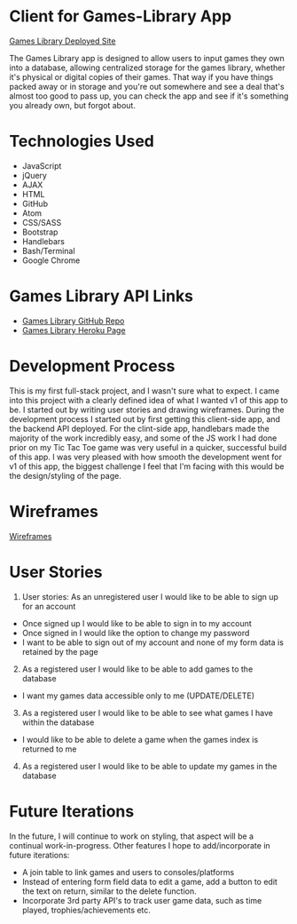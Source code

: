 # Client for Games-Library App

[Games Library Deployed Site](https://patoday.github.io/game-library-client/)

The Games Library app is designed to allow users to input games they own into a database, allowing centralized storage for the games library, whether it's physical or digital copies of their games. That way if you have things packed away or in storage and you're out somewhere and see a deal that's almost too good to pass up, you can check the app and see if it's something you already own, but forgot about.

# Technologies Used

  * JavaScript
  * jQuery
  * AJAX
  * HTML
  * GitHub
  * Atom
  * CSS/SASS
  * Bootstrap
  * Handlebars
  * Bash/Terminal
  * Google Chrome

# Games Library API Links

  * [Games Library GitHub Repo](https://github.com/PatODay/games-library-api)
  * [Games Library Heroku Page](https://games-library-api.herokuapp.com/)

# Development Process

This is my first full-stack project, and I wasn't sure what to expect. I came into this project with a clearly defined idea of what I wanted v1 of this app to be. I started out by writing user stories and drawing wireframes. During the development process I started out by first getting this client-side app, and the backend API deployed. For the clint-side app, handlebars made the majority of the work incredibly easy, and some of the JS work I had done prior on my Tic Tac Toe game was very useful in a quicker, successful build of this app. I was very pleased with how smooth the development went for v1 of this app, the biggest challenge I feel that I'm facing with this would be the design/styling of the page.

# Wireframes

[Wireframes](https://i.imgur.com/qahEiUM.jpg)

# User Stories
1. User stories: As an unregistered user I would like to be able to sign up for an account
  * Once signed up I would like to be able to sign in to my account
  * Once signed in I would like the option to change my password
  * I want to be able to sign out of my account and none of my form data is retained by the page

2. As a registered user I would like to be able to add games to the database
  * I want my games data accessible only to me (UPDATE/DELETE)

3. As a registered user I would like to be able to see what games I have within the database
  * I would like to be able to delete a game when the games index is returned to me

4. As a registered user I would like to be able to update my games in the database

# Future Iterations

In the future, I will continue to work on styling, that aspect will be a continual work-in-progress. Other features I hope to add/incorporate in future iterations:
  * A join table to link games and users to consoles/platforms
  * Instead of entering form field data to edit a game, add a button to edit the text on return, similar to the delete function.
  * Incorporate 3rd party API's to track user game data, such as time played, trophies/achievements etc.
